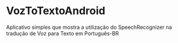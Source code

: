 # VozToTextoAndroid
Aplicativo simples que mostra a utilização do SpeechRecognizer na tradução de Voz para Texto em Português-BR

